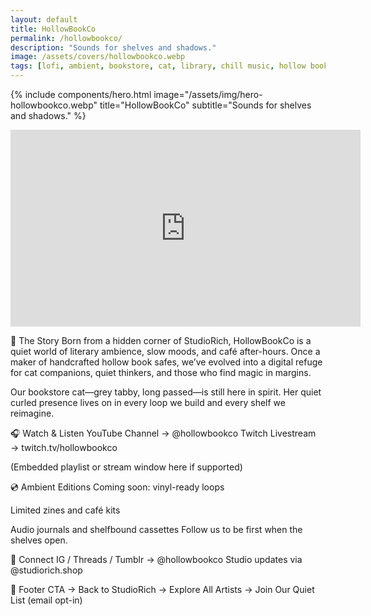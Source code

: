 ```yaml
---
layout: default
title: HollowBookCo
permalink: /hollowbookco/
description: "Sounds for shelves and shadows."
image: /assets/covers/hollowbookco.webp
tags: [lofi, ambient, bookstore, cat, library, chill music, hollow book, HollowBookCo, StudioRich]
---
```





{% include components/hero.html 
  image="/assets/img/hero-hollowbookco.webp" 
  title="HollowBookCo"
  subtitle="Sounds for shelves and shadows." %}

<iframe width="560" height="315" src="https://www.youtube.com/embed/TDQEiZYz7jg?si=0iONOwX3k0YVh6kF" title="YouTube video player" frameborder="0" allow="accelerometer; autoplay; clipboard-write; encrypted-media; gyroscope; picture-in-picture; web-share" referrerpolicy="strict-origin-when-cross-origin" allowfullscreen></iframe>




🐾 The Story
Born from a hidden corner of StudioRich, HollowBookCo is a quiet world of literary ambience, slow moods, and café after-hours. Once a maker of handcrafted hollow book safes, we’ve evolved into a digital refuge for cat companions, quiet thinkers, and those who find magic in margins.

Our bookstore cat—grey tabby, long passed—is still here in spirit. Her quiet curled presence lives on in every loop we build and every shelf we reimagine.

🎧 Watch & Listen
YouTube Channel → @hollowbookco
Twitch Livestream → twitch.tv/hollowbookco

(Embedded playlist or stream window here if supported)

💿 Ambient Editions
Coming soon: vinyl-ready loops

Limited zines and café kits

Audio journals and shelfbound cassettes
Follow us to be first when the shelves open.

🧭 Connect
IG / Threads / Tumblr → @hollowbookco
Studio updates via @studiorich.shop

🔗 Footer CTA
→ Back to StudioRich
→ Explore All Artists
→ Join Our Quiet List (email opt-in)


